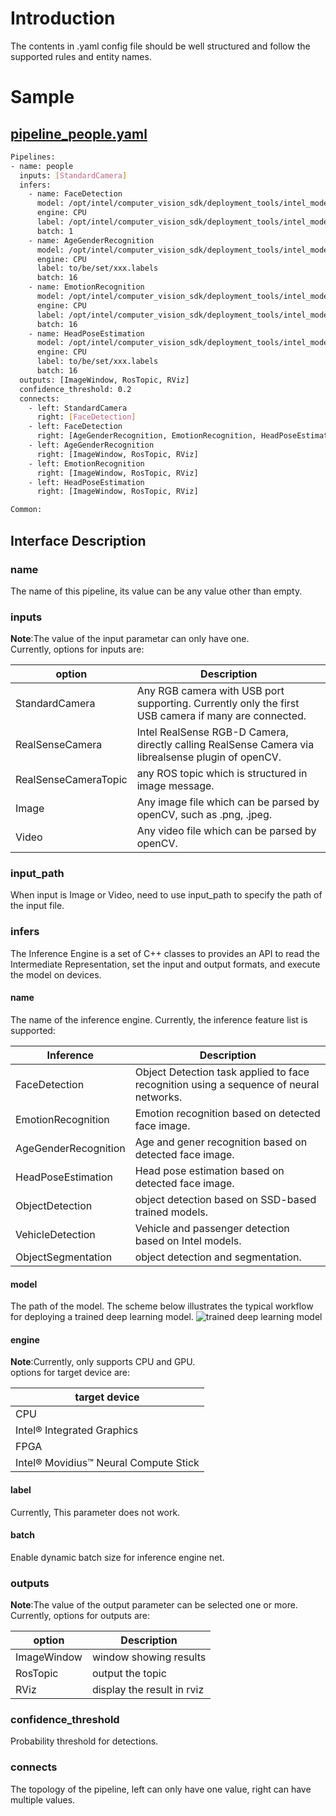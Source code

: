 # Introduction

The contents in .yaml config file should be well structured and follow the supported rules and entity names.

# Sample
## [pipeline_people.yaml](https://github.com/intel/ros2_openvino_toolkit/blob/devel/sample/param/pipeline_people.yaml)
```bash
Pipelines:
- name: people
  inputs: [StandardCamera]
  infers:
    - name: FaceDetection
      model: /opt/intel/computer_vision_sdk/deployment_tools/intel_models/face-detection-adas-0001/FP32/face-detection-adas-0001.xml
      engine: CPU
      label: /opt/intel/computer_vision_sdk/deployment_tools/intel_models/face-detection-adas-0001/FP32/face-detection-adas-0001.labels
      batch: 1
    - name: AgeGenderRecognition
      model: /opt/intel/computer_vision_sdk/deployment_tools/intel_models/age-gender-recognition-retail-0013/FP32/age-gender-recognition-retail-0013.xml
      engine: CPU
      label: to/be/set/xxx.labels
      batch: 16
    - name: EmotionRecognition
      model: /opt/intel/computer_vision_sdk/deployment_tools/intel_models/emotions-recognition-retail-0003/FP32/emotions-recognition-retail-0003.xml
      engine: CPU
      label: /opt/intel/computer_vision_sdk/deployment_tools/intel_models/emotions-recognition-retail-0003/FP32/emotions-recognition-retail-0003.labels
      batch: 16
    - name: HeadPoseEstimation
      model: /opt/intel/computer_vision_sdk/deployment_tools/intel_models/head-pose-estimation-adas-0001/FP32/head-pose-estimation-adas-0001.xml
      engine: CPU
      label: to/be/set/xxx.labels
      batch: 16
  outputs: [ImageWindow, RosTopic, RViz]
  confidence_threshold: 0.2
  connects:
    - left: StandardCamera
      right: [FaceDetection]
    - left: FaceDetection
      right: [AgeGenderRecognition, EmotionRecognition, HeadPoseEstimation, ImageWindow, RosTopic, RViz]
    - left: AgeGenderRecognition
      right: [ImageWindow, RosTopic, RViz]
    - left: EmotionRecognition
      right: [ImageWindow, RosTopic, RViz]
    - left: HeadPoseEstimation
      right: [ImageWindow, RosTopic, RViz]

Common:
```
## Interface Description

### name
The name of this pipeline, its value can be any value other than empty.

### inputs
**Note**:The value of the input parametar can only have one.</br>
Currently, options for inputs are:

|option|Description|
|--------------------|------------------------------------------------------------------|
|StandardCamera|Any RGB camera with USB port supporting. Currently only the first USB camera if many are connected.|
|RealSenseCamera| Intel RealSense RGB-D Camera, directly calling RealSense Camera via librealsense plugin of openCV.|
|RealSenseCameraTopic| any ROS topic which is structured in image message.|
|Image| Any image file which can be parsed by openCV, such as .png, .jpeg.|
|Video| Any video file which can be parsed by openCV.|

### input_path
When input is Image or Video, need to use input_path to specify the path of the input file.

### infers
The Inference Engine is a set of C++ classes to provides an API to read the Intermediate Representation, set the input and output formats, and execute the model on devices.

#### name
The name of the inference engine. Currently, the inference feature list is supported:

|Inference|Description|
|-----------------------|------------------------------------------------------------------|
|FaceDetection|Object Detection task applied to face recognition using a sequence of neural networks.|
|EmotionRecognition| Emotion recognition based on detected face image.|
|AgeGenderRecognition| Age and gener recognition based on detected face image.|
|HeadPoseEstimation| Head pose estimation based on detected face image.|
|ObjectDetection| object detection based on SSD-based trained models.|
|VehicleDetection| Vehicle and passenger detection based on Intel models.|
|ObjectSegmentation| object detection and segmentation.|

#### model
The path of the model. The scheme below illustrates the typical workflow for deploying a trained deep learning model.
![trained deep learning model](https://github.com/intel/ros2_openvino_toolkit/blob/devel/doc/CVSDK_Flow.png "trained deep learning model")

#### engine
**Note**:Currently, only supports CPU and GPU.</br>
options for target device are:

|target device|
|-----------------------|
|CPU|
|Intel® Integrated Graphics|
|FPGA|
|Intel® Movidius™ Neural Compute Stick|

#### label
Currently, This parameter does not work.

#### batch
Enable dynamic batch size for inference engine net. 

### outputs
**Note**:The value of the output parameter can be selected one or more.</br>
Currently, options for outputs are:

|option|Description|
|--------------------|------------------------------------------------------------------|
|ImageWindow| window showing results|
|RosTopic| output the topic|
|RViz| display the result in rviz|

### confidence_threshold
Probability threshold for detections.

### connects
The topology of the pipeline, left can only have one value, right can have multiple values.
